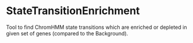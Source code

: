 # StateTransitionEnrichment
Tool to find ChromHMM state transitions which are enriched or depleted in given set of genes (compared to the Background).
